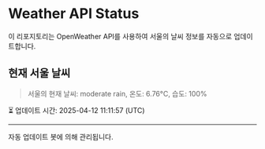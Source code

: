 
# Weather API Status

이 리포지토리는 OpenWeather API를 사용하여 서울의 날씨 정보를 자동으로 업데이트합니다.

## 현재 서울 날씨
> 서울의 현재 날씨: moderate rain, 온도: 6.76°C, 습도: 100%

⏳ 업데이트 시간: 2025-04-12 11:11:57 (UTC)

---
자동 업데이트 봇에 의해 관리됩니다.
